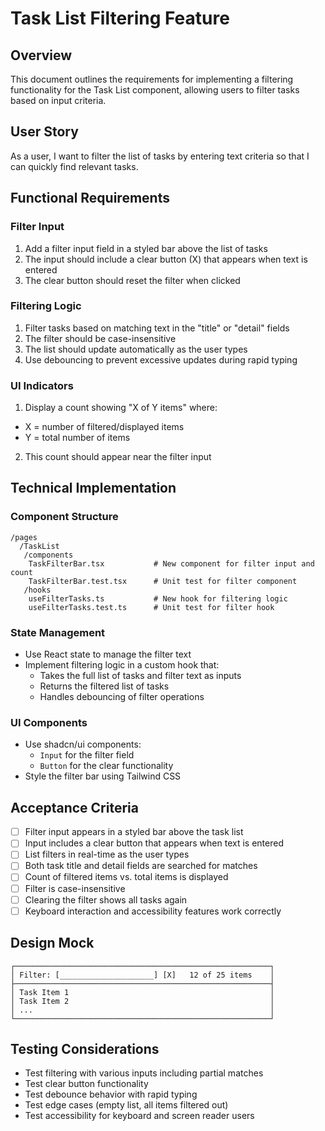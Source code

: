 # Task List Filtering Feature

## Overview

This document outlines the requirements for implementing a filtering functionality for the Task List component, allowing users to filter tasks based on input criteria.

## User Story

As a user, I want to filter the list of tasks by entering text criteria so that I can quickly find relevant tasks.

## Functional Requirements

### Filter Input

1. Add a filter input field in a styled bar above the list of tasks
2. The input should include a clear button (X) that appears when text is entered
3. The clear button should reset the filter when clicked

### Filtering Logic

1. Filter tasks based on matching text in the "title" or "detail" fields
2. The filter should be case-insensitive
3. The list should update automatically as the user types
4. Use debouncing to prevent excessive updates during rapid typing

### UI Indicators

1. Display a count showing "X of Y items" where:

- X = number of filtered/displayed items
- Y = total number of items

2. This count should appear near the filter input

## Technical Implementation

### Component Structure

```
/pages
  /TaskList
   /components
    TaskFilterBar.tsx           # New component for filter input and count
    TaskFilterBar.test.tsx      # Unit test for filter component
   /hooks
    useFilterTasks.ts           # New hook for filtering logic
    useFilterTasks.test.ts      # Unit test for filter hook
```

### State Management

- Use React state to manage the filter text
- Implement filtering logic in a custom hook that:
  - Takes the full list of tasks and filter text as inputs
  - Returns the filtered list of tasks
  - Handles debouncing of filter operations

### UI Components

- Use shadcn/ui components:
  - `Input` for the filter field
  - `Button` for the clear functionality
- Style the filter bar using Tailwind CSS

## Acceptance Criteria

- [ ] Filter input appears in a styled bar above the task list
- [ ] Input includes a clear button that appears when text is entered
- [ ] List filters in real-time as the user types
- [ ] Both task title and detail fields are searched for matches
- [ ] Count of filtered items vs. total items is displayed
- [ ] Filter is case-insensitive
- [ ] Clearing the filter shows all tasks again
- [ ] Keyboard interaction and accessibility features work correctly

## Design Mock

```
┌─────────────────────────────────────────────────────────┐
│ Filter: [_____________________] [X]   12 of 25 items    │
├─────────────────────────────────────────────────────────┤
│ Task Item 1                                             │
│ Task Item 2                                             │
│ ...                                                     │
└─────────────────────────────────────────────────────────┘
```

## Testing Considerations

- Test filtering with various inputs including partial matches
- Test clear button functionality
- Test debounce behavior with rapid typing
- Test edge cases (empty list, all items filtered out)
- Test accessibility for keyboard and screen reader users

